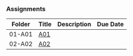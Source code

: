 ### Assignments

|   Folder   | Title            | Description                   | Due Date |
| :---: | --------------- | ----------------------------------- | -------- |
|   01-A01  | [A01](./Assignments/A01/README.md) |   |              |   |
|   02-A02   |[A02](./Assignments/A02/README.md) |   |             |   |
